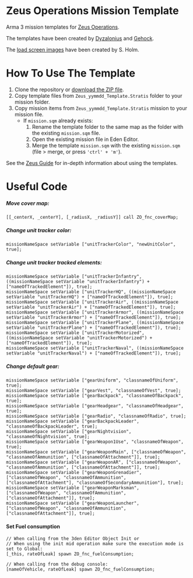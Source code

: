 # Zeus Operations Mission Template

Arma 3 mission templates for [Zeus Operations](https://www.zeusops.com).

The templates have been created by [Dyzalonius](https://github.com/Dyzalonius) and [Gehock](https://github.com/Gehock).

The [load screen images](loadscreens) have been created by S. Holm.

# How To Use The Template

1. Clone the repository or [download the ZIP file](https://github.com/zeusops/mission-templates/archive/master.zip).
2. Copy template files from `Zeus_yymmdd_Template.Stratis` folder to your mission folder.
3. Copy mission items from `Zeus_yymmdd_Template.Stratis` mission to your mission file.
    * If `mission.sqm` already exists:
        1. Rename the template folder to the same map as the folder with the existing `mission.sqm` file.
        2. Open the existing mission file in Eden Editor.
        3. Merge the template `mission.sqm` with the existing `mission.sqm` (file > merge, or press `'ctrl' + 'm'`).

See the [Zeus Guide](https://docs.google.com/document/d/1PFK__UcgmAJ1P3xBnJxeW2ow7u8bgEfM8lkpHJrLYDU/edit#heading=h.nleh2xb28ay8) for in-depth information about using the templates.

# Useful Code

##### Move cover map:
    [[_centerX, _centerY], [_radiusX, _radiusY]] call ZO_fnc_coverMap;
##### Change unit tracker color:
    missionNameSpace setVariable ["unitTrackerColor", "newUnitColor", true];
##### Change unit tracker tracked elements:
    missionNameSpace setVariable ["unitTrackerInfantry", ((missionNameSpace setVariable "unitTrackerInfantry") + ["nameOfTrackedElement"]), true];
    missionNameSpace setVariable ["unitTrackerHQ", ((missionNameSpace setVariable "unitTrackerHQ") + ["nameOfTrackedElement"]), true];
    missionNameSpace setVariable ["unitTrackerAir", ((missionNameSpace setVariable "unitTrackerAir") + ["nameOfTrackedElement"]), true];
    missionNameSpace setVariable ["unitTrackerArmor", ((missionNameSpace setVariable "unitTrackerArmor") + ["nameOfTrackedElement"]), true];
    missionNameSpace setVariable ["unitTrackerPlane", ((missionNameSpace setVariable "unitTrackerPlane") + ["nameOfTrackedElement"]), true];
    missionNameSpace setVariable ["unitTrackerMotorized", ((missionNameSpace setVariable "unitTrackerMotorized") + ["nameOfTrackedElement"]), true];
    missionNameSpace setVariable ["unitTrackerNaval", ((missionNameSpace setVariable "unitTrackerNaval") + ["nameOfTrackedElement"]), true];
##### Change default gear:
    missionNameSpace setVariable ["gearUniform", "classnameOfUniform", true];
    missionNameSpace setVariable ["gearVest", "classnameOfVest", true];
    missionNameSpace setVariable ["gearBackpack", "classnameOfBackpack", true];
    missionNameSpace setVariable ["gearHeadgear", "classnameOfHeadgear", true];
    missionNameSpace setVariable ["gearRadio", "classnameOfRadio", true];
    missionNameSpace setVariable ["gearBackpackLeader", "classnameOfBackpackLeader", true];
    missionNameSpace setVariable ["gearNightvision", "classnameOfNightvision", true];
    missionNameSpace setVariable ["gearWeapon1Use", "classnameOfWeapon", true];
    missionNameSpace setVariable ["gearWeaponMain", ["classnameOfWeapon", "classnameOfAmmunition", ["classnameOfAttachment"]], true];
    missionNameSpace setVariable ["gearWeaponAR", ["classnameOfWeapon", "classnameOfAmmunition", ["classnameOfAttachment"]], true];
    missionNameSpace setVariable ["gearWeaponGrenadier", ["classnameOfWeapon", "classnameOfAmmunition", ["classnameOfAttachment"], "classnameOfSecondaryAmmunition"], true];
    missionNameSpace setVariable ["gearWeaponMarksman", ["classnameOfWeapon", "classnameOfAmmunition", ["classnameOfAttachment"]], true];
    missionNameSpace setVariable ["gearWeaponLauncher", ["classnameOfWeapon", "classnameOfAmmunition", ["classnameOfAttachment"]], true];

#### Set Fuel consumption

```sqf
// When calling from the 3den Editor Object Init or
// When using the init mid operation make sure the execution mode is set to Global:
[_this, rateOfLeak] spawn ZO_fnc_fuelConsumption;

// When calling from the debug console:
[nameOfVehicle, rateOfLeak] spawn ZO_fnc_fuelConsumption;
```
